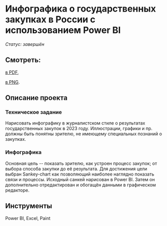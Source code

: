 # Инфографика о государственных закупках в России с использованием Power BI

*Статус: завершён*

## Смотреть:
[в PDF](https://github.com/niksan-da/Portfolio/blob/main/State%20procurements%20infographics/Sankey_Zakupki.pdf),

[в PNG](https://github.com/niksan-da/Portfolio/blob/main/State%20procurements%20infographics/Sankey_Zakupki.png).

## Описание проекта
### Техническое задание
Нарисовать инфографику в журналистском стиле о результатах государственных закупок в 2023 году.
Иллюстрации, графики и пр. должны быть понятны зрителю, не имеющему специальных познаний о закупках.

### Инфографика
Основная цель -- показать зрителю, как устроен процесс закупок; от выбора способа закупки до её результата.
Для достижения цели выбран Sankey-chart как позволяющий наиболее наглядно показать связи и процессы.
Исходный санкей нарисован в Power BI. Затем он дополнительно отредактирован и обогащён данными в графическом редакторе.

## Инструменты
Power BI, Excel, Paint
